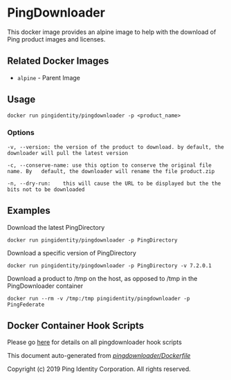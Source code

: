 # PingDownloader

This docker image provides an alpine image to help with the download of Ping product images and licenses.

## Related Docker Images

* `alpine` - Parent Image

## Usage

```text
docker run pingidentity/pingdownloader -p <product_name>
```

### Options

```text
-v, --version: the version of the product to download. by default, the downloader will pull the latest version

-c, --conserve-name: use this option to conserve the original file name. By   default, the downloader will rename the file product.zip

-n, --dry-run:    this will cause the URL to be displayed but the the bits not to be downloaded
```

## Examples

Download the latest PingDirectory

```text
docker run pingidentity/pingdownloader -p PingDirectory
```

Download a specific version of PingDirectory

```text
docker run pingidentity/pingdownloader -p PingDirectory -v 7.2.0.1
```

Download a product to /tmp on the host, as opposed to /tmp in the PingDownloader container

```text
docker run --rm -v /tmp:/tmp pingidentity/pingdownloader -p PingFederate
```

## Docker Container Hook Scripts

Please go [here](https://github.com/pingidentity/pingidentity-devops-getting-started/tree/master/docs/docker-images/pingdownloader/hooks/README.md) for details on all pingdownloader hook scripts

This document auto-generated from [_pingdownloader/Dockerfile_](https://github.com/pingidentity/pingidentity-docker-builds/blob/master/pingdownloader/Dockerfile)

Copyright \(c\) 2019 Ping Identity Corporation. All rights reserved.

